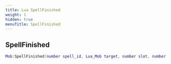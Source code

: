 ```yaml
---
title: Lua SpellFinished
weight: 1
hidden: true
menuTitle: SpellFinished
---
```

## SpellFinished
```lua
Mob:SpellFinished(number spell_id, Lua_Mob target, number slot, number mana_used, uint32 inventory_slot, number resist_adjust, bool proc); -- bool
```